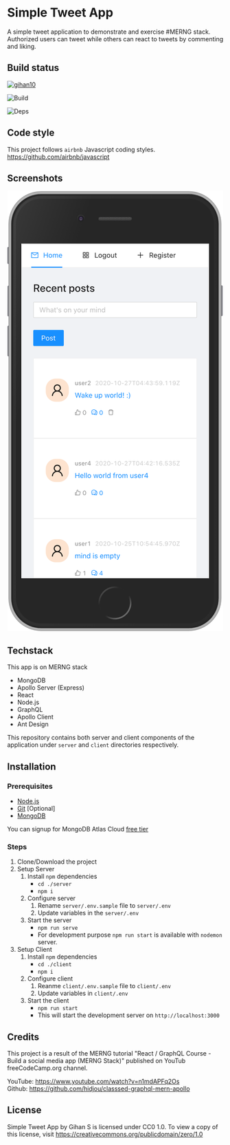# Simple Tweet App

A simple tweet application to demonstrate and exercise #MERNG stack. Authorized users can tweet while others can react to tweets by commenting and liking.

## Build status

[![gihan10](https://circleci.com/gh/gihan10/merng.svg?style=shield)](https://circleci.com/gh/gihan10/merng)

![Build](https://github.com/gihan10/merng/workflows/Node.js%20CI/badge.svg)

![Deps](https://img.shields.io/depfu/gihan10/merng)

## Code style

This project follows `airbnb` Javascript coding styles. https://github.com/airbnb/javascript

## Screenshots
![Image of home page](./.github/screenshots/home-iphone_6_7_8.png)

## Techstack

This app is on MERNG stack
- MongoDB
- Apollo Server (Express)
- React
- Node.js
- GraphQL
- Apollo Client
- Ant Design

This repository contains both server and client components of the application under `server` and `client` directories respectively.


## Installation

### Prerequisites
- [Node.js](https://nodejs.org/)
- [Git](https://git-scm.com/) [Optional]
- [MongoDB](https://www.mongodb.com/)

You can signup for MongoDB Atlas Cloud [free tier](https://www.mongodb.com/pricing)

### Steps
1. Clone/Download the project
2. Setup Server
    1. Install `npm` dependencies
        - `cd ./server`
        - `npm i`
    2. Configure server
        1. Rename `server/.env.sample` file to `server/.env`
        2. Update variables in the `server/.env`
    3. Start the server
        - `npm run serve`
        - For development purpose `npm run start` is available with `nodemon` server.
3. Setup Client
    1. Install `npm` dependencies
        - `cd ./client`
        - `npm i`
    2. Configure client
        1. Reanme `client/.env.sample` file to `client/.env`
        2. Update variables in `client/.env`
    3. Start the client
        - `npm run start`
        - This will start the development server on `http://localhost:3000`
        
## Credits
This project is a result of the MERNG tutorial "React / GraphQL Course - Build a social media app (MERNG Stack)" published on YouTub freeCodeCamp.org channel.  

YouTube: https://www.youtube.com/watch?v=n1mdAPFq2Os  
Github: https://github.com/hidjou/classsed-graphql-mern-apollo


## License
Simple Tweet App by Gihan S is licensed under CC0 1.0. To view a copy of this license, visit https://creativecommons.org/publicdomain/zero/1.0